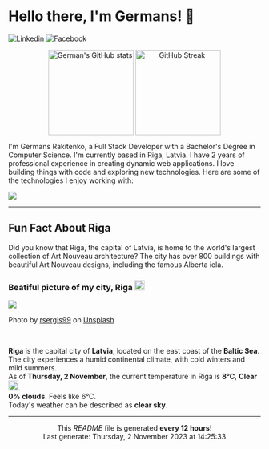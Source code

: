 <h1>Hello there, I'm Germans! 👋</h1>

<p align="left">
    <a href="https://www.linkedin.com/in/germans-rakitenko/">
        <img src="https://img.shields.io/badge/-Linkedin-000?&logo=Linkedin" alt="Linkedin"/>
    </a>
    <a href="https://www.facebook.com/germans.rakitenko">
        <img src="https://img.shields.io/badge/-Facebook-000?&logo=Facebook" alt="Facebook"/>
    </a>
</p>

<p align="middle" >
    <img align="top" alt="German's GitHub stats" src="https://github-readme-stats.vercel.app/api?username=rakitenkogermans&show_icons=true" height="170px" />
    <img align="top" alt="GitHub Streak" src="https://streak-stats.demolab.com?user=rakitenkogermans&date_format=M%20j%5B%2C%20Y%5D" height="170px" />
</p>

<p>
    I'm Germans Rakitenko, a Full Stack Developer with a Bachelor's Degree in Computer Science. I'm currently based in Riga, Latvia. I have 2 years of professional experience in creating dynamic web applications. I love building things with code and exploring new technologies. Here are some of the technologies I enjoy working with:
</p>


<p align="left">
    <a href="https://skillicons.dev">
        <img src="https://skillicons.dev/icons?i=js,ts,react,next,redux,scss,materialui,tailwind,nodejs,express,jest,mongodb,mysql,babel,webpack,linux,nginx,git,github" />
    </a>
</p>

------------

<h2>Fun Fact About Riga</h2>

<p>
    Did you know that Riga, the capital of Latvia, is home to the world's largest collection of Art Nouveau architecture? The city has over 800 buildings with beautiful Art Nouveau designs, including the famous Alberta iela.
</p>

<h3>Beatiful picture of my city, Riga <img src="https://cdn-icons-png.flaticon.com/512/317/317225.png" width="20px"></h3>

<img src="https://images.unsplash.com/photo-1632931813972-cba59f06a386?crop=entropy&cs=tinysrgb&fit=max&fm=jpg&ixid=M3w0MTI1MjZ8MHwxfHNlYXJjaHw4fHxyaWdhfGVufDB8fHx8MTY5ODkyNzkzMnww&ixlib=rb-4.0.3&q=80&w=400"/>

<p>Photo by <a href="https://unsplash.com/@rsergis99">rsergis99</a> on <a href="https://unsplash.com/">Unsplash</a></p>
<br/>

<p>
    <b>Riga</b> is the capital city of <b>Latvia</b>, located on the east coast of the <b>Baltic Sea</b>. The city experiences a humid continental climate, with cold winters and mild summers.
    <br/>
    As of <b>Thursday, 2 November</b>, the current temperature in Riga is <b>8°C</b>, <b>Clear</b> <img src="https://openweathermap.org/img/wn/01d@2x.png" height="20px">.
    <br/>
    <b>0% clouds</b>. Feels like 6°C.
    <br/>
    Today's weather can be described as <b>clear sky</b>.
</p>

------------
<p align="center">This <i>README</i> file is generated <b>every 12 hours</b>!<br/>Last generate: Thursday, 2 November 2023 at 14:25:33<br /></p>
